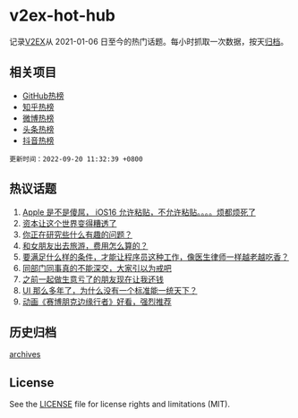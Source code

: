 # v2ex-hot-hub

 记录[V2EX](https://www.v2ex.com/)从 2021-01-06 日至今的热门话题。每小时抓取一次数据，按天[归档](archives)。
 
 ## 相关项目

- [GitHub热榜](https://github.com/snaildev/github-hot-hub)
- [知乎热榜](https://github.com/snaildev/zhihu-hot-hub)
- [微博热榜](https://github.com/snaildev/weibo-hot-hub)
- [头条热榜](https://github.com/snaildev/toutiao-hot-hub)
- [抖音热榜](https://github.com/snaildev/douyin-hot-hub)


 `更新时间：2022-09-20 11:32:39 +0800`

## 热议话题

1. [Apple 是不是傻屌， iOS16 允许粘贴，不允许粘贴。。。。烦都烦死了](https://www.v2ex.com/t/881363)
1. [资本让这个世界变得糟透了](https://www.v2ex.com/t/881410)
1. [你正在研究些什么有趣的问题？](https://www.v2ex.com/t/881227)
1. [和女朋友出去旅游，费用怎么算的？](https://www.v2ex.com/t/881409)
1. [要满足什么样的条件，才能让程序员这种工作，像医生律师一样越老越吃香？](https://www.v2ex.com/t/881426)
1. [同部门同事真的不能深交，大家引以为戒吧](https://www.v2ex.com/t/881210)
1. [之前一起做生意亏了的朋友现在让我还钱](https://www.v2ex.com/t/881449)
1. [UI 那么多年了，为什么没有一个标准能一统天下？](https://www.v2ex.com/t/881306)
1. [动画《赛博朋克边缘行者》好看，强烈推荐](https://www.v2ex.com/t/881276)

## 历史归档

[archives](archives)

## License

See the [LICENSE](LICENSE) file for license rights and limitations (MIT).
